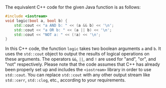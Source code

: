 The equivalent C++ code for the given Java function is as follows:
```cpp
#include <iostream>
void logic(bool a, bool b) {
    std::cout << "a AND b: " << (a && b) << '\n';
    std::cout << "a OR b: " << (a || b) << '\n';
    std::cout << "NOT a: " << (!a) << '\n';
}
```
In this C++ code, the function `logic` takes two boolean arguments `a` and `b`. It uses the `std::cout` object to output the results of logical operations on these arguments. The operators `&&`, `||`, and `!` are used for "and", "or", and "not" respectively.
Please note that the code assumes that C++ has already been properly set up and includes the `<iostream>` library in order to use `std::cout`. You can replace `std::cout` with any other output stream like `std::cerr`, `std::clog`, etc., according to your requirements.
